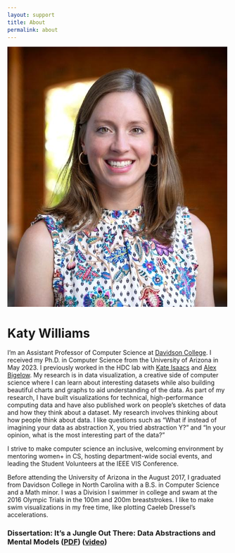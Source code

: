 ```yaml
---
layout: support
title: About
permalink: about
---
```




![Dr. Katy Williams](./img/Katy_Williams_0001.jpg)
# Katy Williams
I’m an Assistant Professor of Computer Science at [Davidson College](https://www.davidson.edu/people/katy-williams). I received my Ph.D. in Computer Science from the University of Arizona in May 2023. I previously worked in the HDC lab with [Kate Isaacs](https://kisaacs.github.io/) and [Alex Bigelow](https://alex-r-bigelow.github.io/). My research is in data visualization, a creative side of computer science where I can learn about interesting datasets while also building beautiful charts and graphs to aid understanding of the data. As part of my research, I have built visualizations for technical, high-performance computing data and have also published work on people’s sketches of data and how they think about a dataset. My research involves thinking about how people think about data. I like questions such as “What if instead of imagining your data as abstraction X, you tried abstraction Y?” and “In your opinion, what is the most interesting part of the data?”

I strive to make computer science an inclusive, welcoming environment by mentoring women+ in CS, hosting department-wide social events, and leading the Student Volunteers at the IEEE VIS Conference.

Before attending the University of Arizona in the August 2017, I graduated from Davidson College in North Carolina with a B.S. in Computer Science and a Math minor. I was a Division I swimmer in college and swam at the 2016 Olympic Trials in the 100m and 200m breaststrokes. I like to make swim visualizations in my free time, like plotting Caeleb Dressel’s accelerations.

### Dissertation: It’s a Jungle Out There: Data Abstractions and Mental Models ([PDF](./resources/dissertation.pdf)) ([video](https://www.youtube.com/watch?v=8KCuzEXApMA))
